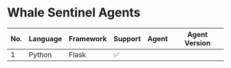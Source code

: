 # Whale Sentinel Agents

| No. | Language | Framework | Support | Agent | Agent Version | 
| --- | -------- | --------- | ------- | ----- | ------------- |
| 1 | Python | Flask | :white_check_mark: | | |
